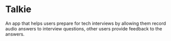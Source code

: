 # Talkie

An app that helps users prepare for tech interviews by allowing them record audio answers to interview questions, other users provide feedback to the answers.
